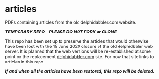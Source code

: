 # articles

PDFs containing articles from the old delphidabbler.com website.

***TEMPORARY REPO - PLEASE DO NOT FORK or CLONE***

This repo has been set up to preserve the articles that would otherwise have been lost with the 15 June 2020 closure of the old delphidbbler web server. It is planned that the web versions will be re-established at some point on the replacement [delphidabbler.com](https://delphidabbler.com) site. For now that site links to articles in this repo.

***If and when all the articles have been restored, this repo will be deleted.***

